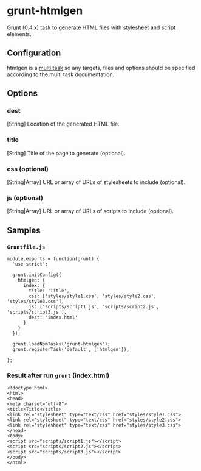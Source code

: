 # grunt-htmlgen

[Grunt](http://gruntjs.com) (0.4.x) task to generate HTML files with stylesheet and script elements.

## Configuration

htmlgen is a [multi task](https://github.com/gruntjs/grunt/wiki/Configuring-tasks) so any targets, files and options should be specified according to the multi task documentation.

## Options

### dest
[String] Location of the generated HTML file.

### title
[String] Title of the page to generate (optional).

### css (optional)
[String|Array] URL or array of URLs of stylesheets to include (optional).

### js (optional)
[String|Array] URL or array of URLs of scripts to include (optional).

## Samples

### ``Gruntfile.js``

    module.exports = function(grunt) {
      'use strict';

      grunt.initConfig({
        htmlgen: {
          index: {
            title: 'Title',
            css: ['styles/style1.css', 'styles/style2.css', 'styles/style3.css'],
            js: ['scripts/script1.js', 'scripts/script2.js', 'scripts/script3.js'],
            dest: 'index.html'
          }
        }
      });

      grunt.loadNpmTasks('grunt-htmlgen');
      grunt.registerTask('default', ['htmlgen']);

    };

### Result after run ``grunt`` (index.html)

    <!doctype html>
    <html>
    <head>
    <meta charset="utf-8">
    <title>Title</title>
    <link rel="stylesheet" type="text/css" href="styles/style1.css">
    <link rel="stylesheet" type="text/css" href="styles/style2.css">
    <link rel="stylesheet" type="text/css" href="styles/style3.css">
    </head>
    <body>
    <script src="scripts/script1.js"></script>
    <script src="scripts/script2.js"></script>
    <script src="scripts/script3.js"></script>
    </body>
    </html>
